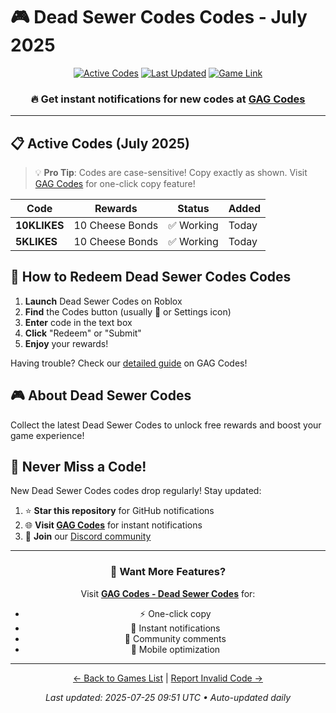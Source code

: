 # 🎮 Dead Sewer Codes Codes - July 2025

<div align="center">

[![Active Codes](https://img.shields.io/badge/Active%20Codes-2-brightgreen)](https://gagcodes.com/roblox/dead-sewers)
[![Last Updated](https://img.shields.io/badge/Last%20Updated-Today-orange)](https://gagcodes.com/roblox/dead-sewers)
[![Game Link](https://img.shields.io/badge/Play-Dead%20Sewer%20Codes-red)](https://www.roblox.com/games/)

### 🔥 **Get instant notifications for new codes at [GAG Codes](https://gagcodes.com/roblox/dead-sewers)**

</div>

---

## 📋 Active Codes (July 2025)

> 💡 **Pro Tip**: Codes are case-sensitive! Copy exactly as shown. Visit [GAG Codes](https://gagcodes.com/roblox/dead-sewers) for one-click copy feature!

| Code | Rewards | Status | Added |
|------|---------|--------|-------|
| **10KLIKES** | 10 Cheese Bonds | ✅ Working | Today |
| **5KLIKES** | 10 Cheese Bonds | ✅ Working | Today |


## 📖 How to Redeem Dead Sewer Codes Codes

1. **Launch** Dead Sewer Codes on Roblox
2. **Find** the Codes button (usually 🎁 or Settings icon)
3. **Enter** code in the text box
4. **Click** "Redeem" or "Submit"
5. **Enjoy** your rewards!

Having trouble? Check our [detailed guide](https://gagcodes.com/roblox/dead-sewers#how-to-redeem) on GAG Codes!

## 🎮 About Dead Sewer Codes

Collect the latest Dead Sewer Codes to unlock free rewards and boost your game experience!

## 🔔 Never Miss a Code!

New Dead Sewer Codes codes drop regularly! Stay updated:

1. ⭐ **Star this repository** for GitHub notifications
2. 🌐 **Visit [GAG Codes](https://gagcodes.com/roblox/dead-sewers)** for instant notifications
3. 💬 **Join** our [Discord community](https://gagcodes.com/discord)

---

<div align="center">

### 🚀 Want More Features?

Visit [**GAG Codes - Dead Sewer Codes**](https://gagcodes.com/roblox/dead-sewers) for:
- ⚡ One-click copy
- 🔔 Instant notifications  
- 💬 Community comments
- 📱 Mobile optimization

---

[← Back to Games List](README.md) | [Report Invalid Code →](https://github.com/yourusername/roblox-codes-directory/issues)

*Last updated: 2025-07-25 09:51 UTC • Auto-updated daily*

</div>